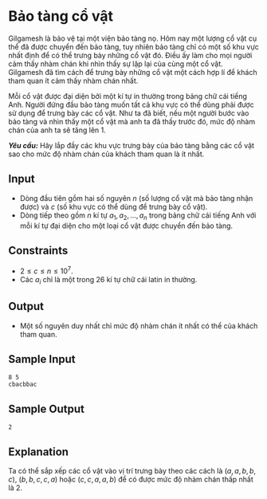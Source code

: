 # Bảo tàng cổ vật

Gilgamesh là bảo vệ tại một viện bảo tàng nọ. Hôm nay một lượng cổ vật cụ thể đã được chuyển đến bảo tàng, tuy nhiên bảo tàng chỉ có một số khu vực nhất định để có thể trưng bày những cổ vật đó. Điều ấy làm cho mọi người cảm thấy nhàm chán khi nhìn thấy sự lặp lại của cùng một cổ vật. Gilgamesh đã tìm cách để trưng bày những cổ vật một cách hợp lí để khách tham quan ít cảm thấy nhàm chán nhất.

Mỗi cổ vật được đại diện bởi một kí tự in thường trong bảng chữ cái tiếng Anh. Người đứng đầu bảo tàng muốn tất cả khu vực có thể dùng phải được sử dụng để trưng bày các cổ vật. Như ta đã biết, nếu một người bước vào bảo tàng và nhìn thấy một cổ vật mà anh ta đã thấy trước đó, mức độ nhàm chán của anh ta sẽ tăng lên $1$. 

***Yêu cầu:*** Hãy lắp đầy các khu vực trưng bày của bảo tàng bằng các cổ vật sao cho mức độ nhàm chán của khách tham quan là ít nhất.

## Input

- Dòng đầu tiên gồm hai số nguyên $n$ (số lượng cổ vật mà bảo tàng nhận được) và $c$ (số khu vực có thể dùng để trưng bày cổ vật).
- Dòng tiếp theo gồm $n$ kí tự $a_1, a_2, ..., a_n$ trong bảng chữ cái tiếng Anh với mỗi kí tự đại diện cho một loại cổ vật được chuyển đến bảo tàng.

## Constraints

- $2 \le c \le n \le 10^7$.
- Các $a_i$ chỉ là một trong $26$ kí tự chữ cái latin in thường.

## Output

- Một số nguyên duy nhất chỉ mức độ nhàm chán ít nhất có thể của khách tham quan.

## Sample Input

```
8 5
cbacbbac
```

## Sample Output

```
2
```

## Explanation

Ta có thể sắp xếp các cổ vật vào vị trí trưng bày theo các cách là $(a,a,b,b,c)$, $(b,b,c,c,a)$ hoặc $(c,c,a,a,b)$ để có được mức độ nhàm chán thấp nhất là $2$. 